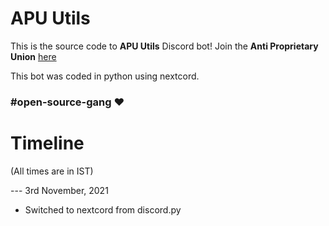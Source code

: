 # APU Utils
This is the source code to **APU Utils** Discord bot!
Join the **Anti Proprietary Union** [here](https://discord.gg/7bDvDnpUZC)

This bot was coded in python using nextcord.

### \#open-source-gang ❤️

# Timeline

(All times are in IST)

\--- 3rd November, 2021
- Switched to nextcord from discord.py
